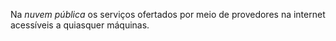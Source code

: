 Na _nuvem pública_ os serviços ofertados por meio de provedores na internet acessíveis a quiasquer máquinas. 